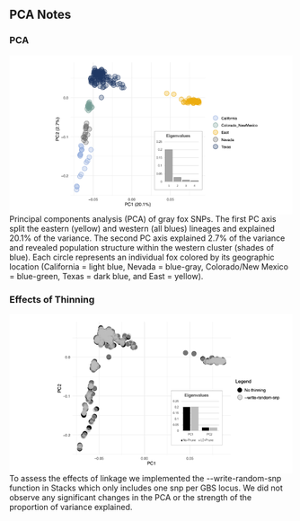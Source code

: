 ## PCA Notes

### PCA
<img align="right" src="/PCA/PCA.png" width="800">
Principal components analysis (PCA) of gray fox SNPs. The first PC axis split the eastern (yellow) and western (all blues) lineages and explained 20.1% of the variance. The second PC axis explained 2.7% of the variance and revealed population structure within the western cluster (shades of blue). Each circle represents an individual fox colored by its geographic location (California = light blue, Nevada = blue-gray, Colorado/New Mexico = blue-green, Texas = dark blue, and East = yellow).

### Effects of Thinning
<img align="right" src="/PCA/PCA-thin-nothin.png" width="700">
To assess the effects of linkage we implemented the --write-random-snp function in Stacks which only includes one snp per GBS locus. We did not observe any significant changes in the PCA or the strength of the proportion of variance explained.
